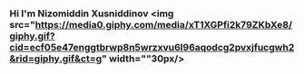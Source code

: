### Hi I'm Nizomiddin Xusniddinov <img src="https://media0.giphy.com/media/xT1XGPfi2k79ZKbXe8/giphy.gif?cid=ecf05e47enggtbrwp8n5wrzxvu6l96aqodcg2pvxjfucgwh2&rid=giphy.gif&ct=g" width=""30px/>
